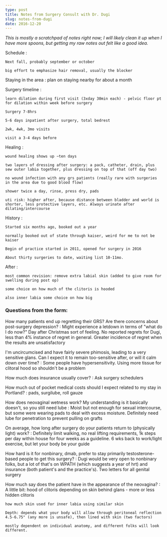 ```yaml
---
type: post
title: Notes from Surgery Consult with Dr. Dugi
slug: notes-from-dugi
date: 2016-12-20
---
```


*This is mostly a scratchpad of notes right now; I will likely clean it up when I have more spoons, but getting my raw notes out felt like a good idea.*

Schedule
:  

    Next fall, probably september or october

    big effort to emphasize hair removal, usually the blocker

Staying in the area
:   plan on staying nearby for about a month

Surgery timeline
:  

    learn dilation during first visit (3xday 30min each) - pelvic floor pt for dilation within week before surgery

    Surgery 7-8hrs

    5-6 days inpatient after surgery, total bedrest

    2wk, 4wk, 3mo visits

    visit a 3-4 days before

Healing
:  

    wound healing shows up ~ten days

    two layers of dressing after surgery: a pack, catheter, drain, plus sew outer labia together, plus dressing on top of that (off day two)

    no wound infection with any grs patients (really rare with surgeries in the area due to good blood flow)

    shower twice a day, rinse, press dry, pads

    uti risk: higher after, because distance between bladder and world is shorter, less protective layers, etc. Always urinate after dilating/intercourse

History
:  

    Started six months ago, booked out a year

    normally booked out of state through kaiser, weird for me to not be kaiser

    Begin of practice started in 2011, opened for surgery in 2016

    About thirty surgeries to date, waiting list 10-11mo.

After
:  

    most common revision: remove extra labial skin (added to give room for swelling during post op)

    some choice on how much of the clitoris is hooded

    also inner labia some choice on how big

### Questions from the form:

How many patients end up regretting their GRS? Are there concerns about post-surgery depression?
:   Might experience a letdown in terms of "what do I do now?" Day after Christmas sort of feeling. No reported regrets for Dugi, less than 4% instance of regret in general. Greater incidence of regret when the results are unsatisfactory

I'm uncircumcised and have fairly severe phimosis, leading to a very sensitive glans. Can I expect it to remain too-sensitive after, or will it calm down over time?
:   Some people have hypersensitivity. Using more tissue for clitoral hood so shouldn't be a problem

How much does insurance usually cover?
:   Ask surgery schedulers

How much out of pocket medical costs should I expect related to my stay in Portland?
:   pads, surgilube, roll gauze

How does neovaginal wetness work? My understanding is it basically doesn't, so you still need lube
:   Moist but not enough for sexual intercourse, but some were wearing pads to deal with excess moisture. Definitely need lube for penetration to prevent pulling on grafts

On average, how long after surgery do your patients return to (physically light) work?
:   Definitely limit walking, no real lifting requirements, 1k steps per day within house for four weeks as a guideline. 6 wks back to work/light exercise, but let your body be your guide

How hard is it for nonbinary, dmab, prefer to stay primarily testosterone-based people to get this surgery?
:   Dugi would be very open to nonbinary folks, but a lot of that's on WPATH (which suggests a year of hrt) and insurance (both patient's and the practice's). Two letters for all genital surgery

How much say does the patient have in the appearance of the neovagina?
:   A little bit:
    hood of clitoris depending on skin behind glans - more or less hidden clitoris

    how much skin used for inner labia using similar skin

    Depth: depends what your body will allow through peritoneal reflection 4.5-6.75" (any more is unsafe), then lined with skin (two factors)

    mostly dependent on individual anatomy, and different folks will look different.
